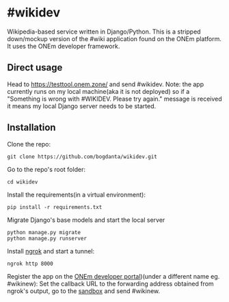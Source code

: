 
# #wikidev
Wikipedia-based service written in Django/Python.
This is a stripped down/mockup version of the #wiki application found on the ONEm platform.
It uses the ONEm developer framework.


## Direct usage
Head to https://testtool.onem.zone/ and send #wikidev.
Note: the app currently runs on my local machine(aka it is not deployed) so if a "Something is wrong with #WIKIDEV. Please try again." message is received it means my local Django server needs to be started.


## Installation

Clone the repo:
```
git clone https://github.com/bogdanta/wikidev.git
```

Go to the repo's root folder:
```
cd wikidev
```

Install the requirements(in a virtual environment):
```
pip install -r requirements.txt
```

Migrate Django's base models and start the local server
```
python manage.py migrate
python manage.py runserver
```

Install [ngrok](https://ngrok.com/download) and start a tunnel:
```
ngrok http 8000
```
Register the app on the [ONEm developer portal](https://developer-portal-poc.onem.zone/))(under a different name eg. #wikinew):
Set the callback URL to the forwarding address obtained from ngrok's output, go to the [sandbox](https://poc.onem.zone/) and send #wikinew.



